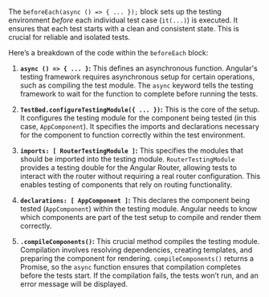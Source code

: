 The `beforeEach(async () => { ... });` block sets up the testing environment *before* each individual test case (`it(...)`) is executed. It ensures that each test starts with a clean and consistent state. This is crucial for reliable and isolated tests.

Here’s a breakdown of the code within the `beforeEach` block:

1. **`async () => { ... }`:** This defines an asynchronous function. Angular's testing framework requires asynchronous setup for certain operations, such as compiling the test module. The `async` keyword tells the testing framework to wait for the function to complete before running the tests.

2. **`TestBed.configureTestingModule({ ... })`:** This is the core of the setup. It configures the testing module for the component being tested (in this case, `AppComponent`).  It specifies the imports and declarations necessary for the component to function correctly within the test environment.

3. **`imports: [ RouterTestingModule ]`:**  This specifies the modules that should be imported into the testing module.  `RouterTestingModule` provides a testing double for the Angular Router, allowing tests to interact with the router without requiring a real router configuration. This enables testing of components that rely on routing functionality.

4. **`declarations: [ AppComponent ]`:** This declares the component being tested (`AppComponent`) within the testing module.  Angular needs to know which components are part of the test setup to compile and render them correctly.

5. **`.compileComponents()`:** This crucial method compiles the testing module. Compilation involves resolving dependencies, creating templates, and preparing the component for rendering.  `compileComponents()` returns a Promise, so the `async` function ensures that compilation completes before the tests start. If the compilation fails, the tests won’t run, and an error message will be displayed.